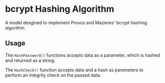 # bcrypt Hashing Algorithm

A model desgined to implement Provos and Mazieres' bcrypt hashing algorithm. 

## Usage

The `HashPassword()` functions accepts data as a parameter, which is hashed and returned as a string.

The `HashCheck()` function accepts data and a hash as paremeters to perform an integrity check on the passed data.
